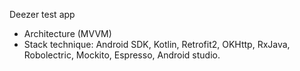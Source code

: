 Deezer test app
- Architecture (MVVM)
- Stack technique: Android SDK, Kotlin, Retrofit2, OKHttp, RxJava, Robolectric, Mockito, Espresso, Android studio.

